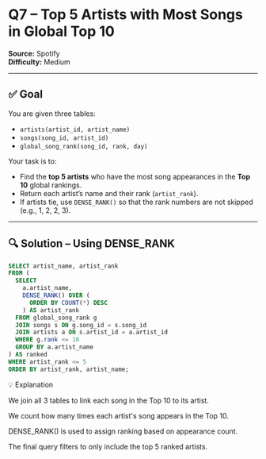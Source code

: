 # Q7 – Top 5 Artists with Most Songs in Global Top 10  
**Source:** Spotify  
**Difficulty:** Medium  

---

## ✅ Goal  
You are given three tables:

- `artists(artist_id, artist_name)`
- `songs(song_id, artist_id)`
- `global_song_rank(song_id, rank, day)`

Your task is to:
- Find the **top 5 artists** who have the most song appearances in the **Top 10** global rankings.
- Return each artist’s name and their rank (`artist_rank`).
- If artists tie, use `DENSE_RANK()` so that the rank numbers are not skipped (e.g., 1, 2, 2, 3).

---

## 🔍 Solution – Using DENSE_RANK

```sql
SELECT artist_name, artist_rank
FROM (
  SELECT 
    a.artist_name,
    DENSE_RANK() OVER (
      ORDER BY COUNT(*) DESC
    ) AS artist_rank
  FROM global_song_rank g
  JOIN songs s ON g.song_id = s.song_id
  JOIN artists a ON s.artist_id = a.artist_id
  WHERE g.rank <= 10
  GROUP BY a.artist_name
) AS ranked
WHERE artist_rank <= 5
ORDER BY artist_rank, artist_name;
```

💡 Explanation

We join all 3 tables to link each song in the Top 10 to its artist.

We count how many times each artist's song appears in the Top 10.

DENSE_RANK() is used to assign ranking based on appearance count.

The final query filters to only include the top 5 ranked artists.
